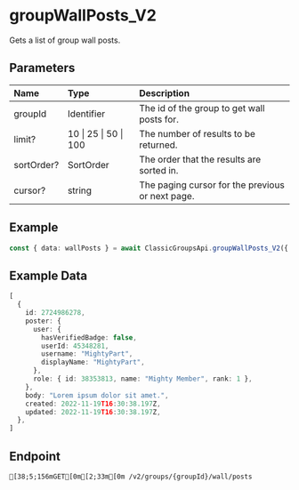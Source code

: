 
# groupWallPosts_V2
Gets a list of group wall posts.


## Parameters
| Name       | Type                  | Description                                      |
| :--------- | :-------------------- | :----------------------------------------------- |
| groupId    | Identifier            | The id of the group to get wall posts for.       |
| limit?     | 10 \| 25 \| 50 \| 100 | The number of results to be returned.            |
| sortOrder? | SortOrder             | The order that the results are sorted in.        |
| cursor?    | string                | The paging cursor for the previous or next page. |



## Example
```ts copy showLineNumbers
const { data: wallPosts } = await ClassicGroupsApi.groupWallPosts_V2({ groupId: 5850082 }); 
```


## Example Data
```ts copy showLineNumbers
[
  {
    id: 2724986278,
    poster: {
      user: {
        hasVerifiedBadge: false,
        userId: 45348281,
        username: "MightyPart",
        displayName: "MightyPart",
      },
      role: { id: 38353813, name: "Mighty Member", rank: 1 },
    },
    body: "Lorem ipsum dolor sit amet.",
    created: 2022-11-19T16:30:38.197Z,
    updated: 2022-11-19T16:30:38.197Z,
  },
] 
```


## Endpoint
```ansi
[38;5;156mGET[0m[2;33m[0m /v2/groups/{groupId}/wall/posts
```
  